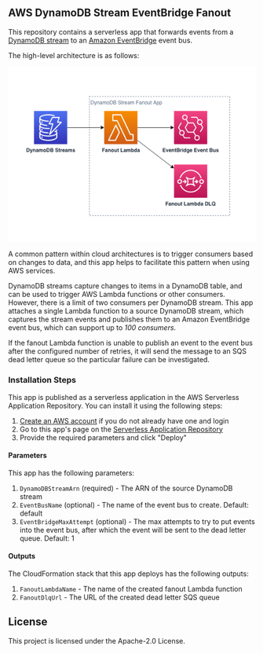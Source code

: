 ## AWS DynamoDB Stream EventBridge Fanout 

This repository contains a serverless app that forwards events from a [DynamoDB stream](https://docs.aws.amazon.com/amazondynamodb/latest/developerguide/Streams.html) to an [Amazon EventBridge](https://aws.amazon.com/eventbridge/) event bus. 

The high-level architecture is as follows:

![Architecture Diagram](./images/architecture_diagram.png)

A common pattern within cloud architectures is to trigger consumers based on changes to data, and this app helps to facilitate this pattern when using AWS services. 

DynamoDB streams capture changes to items in a DynamoDB table, and can be used to trigger AWS Lambda functions or other consumers. However, there is a limit of two consumers per DynamoDB stream. This app attaches a single Lambda function to a source DynamoDB stream, which captures the stream events and publishes them to an Amazon EventBridge event bus, which can support up to *100 consumers*.

If the fanout Lambda function is unable to publish an event to the event bus after the configured number of retries, it will send the message to an SQS dead letter queue so the particular failure can be investigated.

### Installation Steps
This app is published as a serverless application in the AWS Serverless Application Repository. You can install it using the following steps:
1. [Create an AWS account](https://portal.aws.amazon.com/gp/aws/developer/registration/index.html) if you do not already have one and login
1. Go to this app's page on the [Serverless Application Repository](https://serverlessrepo.aws.amazon.com/applications/arn:aws:serverlessrepo:us-east-1:646794253159:applications~aws-dynamodb-stream-eventbridge-fanout)
1. Provide the required parameters and click "Deploy"

#### Parameters
This app has the following parameters:
1. `DynamoDBStreamArn` (required) - The ARN of the source DynamoDB stream
1. `EventBusName` (optional) - The name of the event bus to create. Default: default
1. `EventBridgeMaxAttempt` (optional) - The max attempts to try to put events into the event bus, after which the event will be sent to the dead letter queue. Default: 1

#### Outputs
The CloudFormation stack that this app deploys has the following outputs:
1. `FanoutLambdaName` - The name of the created fanout Lambda function
1. `FanoutDlqUrl` - The URL of the created dead letter SQS queue

## License
This project is licensed under the Apache-2.0 License.